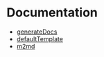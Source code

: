 # Documentation

- [generateDocs](generateDocs.md)
- [defaultTemplate](defaultTemplate.md)
- [m2md](m2md.md)

